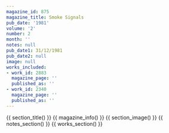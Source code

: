```yaml
---
magazine_id: 875
magazine_title: Smoke Signals
pub_date: '1981'
volume: '2'
number: 2
month: ''
notes: null
pub_date1: 31/12/1981
pub_date2: null
image: null
works_included:
- work_id: 2883
  magazine_page: ''
  published_as: ''
- work_id: 2340
  magazine_page: ''
  published_as: ''
---
```


{{ section_title() }}
{{ magazine_info() }}
{{ section_image() }}
{{ notes_section() }}
{{ works_section() }}
